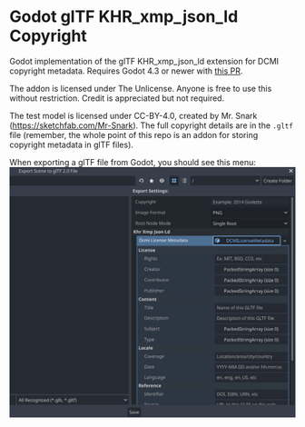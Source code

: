 # Godot glTF KHR_xmp_json_ld Copyright

Godot implementation of the glTF KHR_xmp_json_ld extension for DCMI copyright metadata. Requires Godot 4.3 or newer with [this PR](https://github.com/godotengine/godot/pull/79316).

The addon is licensed under The Unlicense. Anyone is free to use this without restriction. Credit is appreciated but not required.

The test model is licensed under CC-BY-4.0, created by Mr. Snark (https://sketchfab.com/Mr-Snark). The full copyright details are in the `.gltf` file (remember, the whole point of this repo is an addon for storing copyright metadata in glTF files).

When exporting a glTF file from Godot, you should see this menu:
![Preview](preview.png)
